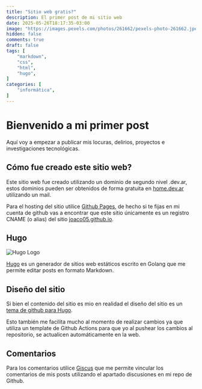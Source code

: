 ```yaml
---
title: "Sitio web gratis?"
description: El primer post de mi sitio web
date: 2025-05-26T18:17:35-03:00
image: "https://images.pexels.com/photos/261662/pexels-photo-261662.jpeg?auto=compress&cs=tinysrgb&w=1260&h=750&dpr=1"
hidden: false
comments: true
draft: false
tags: [
    "markdown",
    "css",
    "html",
    "hugo",
]
categories: [
    "informática",
]
---
```


# Bienvenido a mi primer post

Aquí voy a empezar a publicar mis locuras, delirios, proyectos e investigaciones tecnológicas.

## Cómo fue creado este sitio web?

Este sitio web fue creado utilizando un dominio de segundo nivel .dev.ar, estos dominios pueden ser obtenidos de forma gratuita en [home.dev.ar](https://home.dev.ar) utilizando un mail.

Para el hosting del sitio utilice [Github Pages](https://github.com), de hecho si te fijas en mi cuenta de github vas a encontrar que este sitio únicamente es un registro CNAME (o alias) del sitio [joaco05.github.io](https://joaco05.github.io).

## Hugo

![Hugo Logo](https://gohugo.io/images/hugo-logo-wide.svg)

[Hugo](https://gohugo.io) es un generador de sitios web estáticos escrito en Golang que me permite editar posts en formato Markdown.

## Diseño del sitio

Si bien el contenido del sitio es mio en realidad el diseño del sitio es un [tema de github para Hugo](https://github.com/CaiJimmy/hugo-theme-stack).

Esto también me facilita mucho al momento de realizar cambios ya que utiliza un template de Github Actions para que yo al pushear los cambios al repositorio, se actualicen automáticamente en la web.

## Comentarios

Para los comentarios utilice [Giscus](https://giscus.app/) que me permite vincular los comentarios de mis posts utilizando el apartado discusiones en mi repo de Github.

